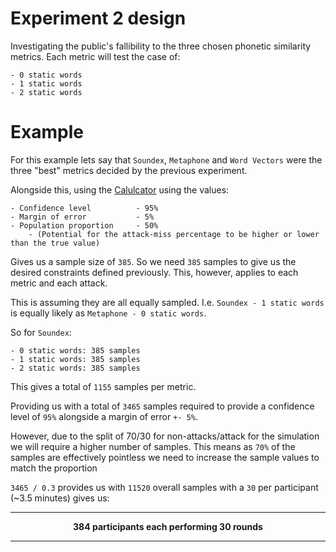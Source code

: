 # Experiment 2 design

Investigating the public's fallibility to the three chosen phonetic similarity metrics.
Each metric will test the case of:

    - 0 static words
    - 1 static words
    - 2 static words

# Example

For this example lets say that `Soundex`, `Metaphone` and `Word Vectors` were the three "best"
metrics decided by the previous experiment.

Alongside this, using the [Calulcator](./https://www.calculator.net/sample-size-calculator.html) 
using the values: 

    - Confidence level          - 95%
    - Margin of error           - 5%
    - Population proportion     - 50% 
        - (Potential for the attack-miss percentage to be higher or lower than the true value)

Gives us a sample size of `385`. So we need `385` samples to give us the desired constraints defined 
previously. This, however, applies to each metric and each attack.

This is assuming they are all equally sampled. I.e. `Soundex - 1 static words` is equally likely as `Metaphone - 0 static words`. 

So for `Soundex`:

    - 0 static words: 385 samples
    - 1 static words: 385 samples
    - 2 static words: 385 samples

This gives a total of `1155` samples per metric. 

Providing us with a total of `3465` samples required to provide a confidence level of `95%` alongside a margin of
error `+- 5%`.

However, due to the split of 70/30 for non-attacks/attack for the simulation we will require a higher number of samples. 
This means as `70%` of the samples are effectively pointless we need to increase the sample values to match the proportion

`3465 / 0.3` provides us with `11520` overall samples with a `30` per participant (~3.5 minutes) gives us:

<hr/>
<p align="center">
    <b>384 participants each performing 30 rounds</b>
</p>
<hr/>

